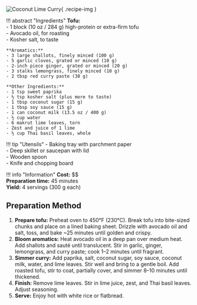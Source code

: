![Coconut Lime Curry](../images/coconut-lime-curry.jpg){ .recipe-img }

!!! abstract "Ingredients"
    **Tofu:**  
    - 1 block (10 oz / 284 g) high-protein or extra-firm tofu  
    - Avocado oil, for roasting  
    - Kosher salt, to taste  

    **Aromatics:**  
    - 3 large shallots, finely minced (100 g)  
    - 5 garlic cloves, grated or minced (10 g)  
    - 2-inch piece ginger, grated or minced (20 g)  
    - 3 stalks lemongrass, finely minced (10 g)  
    - 2 tbsp red curry paste (38 g)  

    **Other Ingredients:**  
    - 1 tsp sweet paprika  
    - ½ tsp kosher salt (plus more to taste)  
    - 1 tbsp coconut sugar (15 g)  
    - 1 tbsp soy sauce (15 g)  
    - 1 can coconut milk (13.5 oz / 400 g)  
    - ½ cup water  
    - 6 makrut lime leaves, torn  
    - Zest and juice of 1 lime  
    - ½ cup Thai basil leaves, whole  

!!! tip "Utensils"
    - Baking tray with parchment paper  
    - Deep skillet or saucepan with lid  
    - Wooden spoon  
    - Knife and chopping board  

!!! info "Information"
    **Cost:** $$  
    **Preparation time:** 45 minutes  
    **Yield:** 4 servings (300 g each)  

## Preparation Method

1. **Prepare tofu:** Preheat oven to 450°F (230°C). Break tofu into bite-sized chunks and place on a lined baking sheet. Drizzle with avocado oil and salt, toss, and bake ~25 minutes until golden and crispy.  
2. **Bloom aromatics:** Heat avocado oil in a deep pan over medium heat. Add shallots and sauté until translucent. Stir in garlic, ginger, lemongrass, and curry paste; cook 1–2 minutes until fragrant.  
3. **Simmer curry:** Add paprika, salt, coconut sugar, soy sauce, coconut milk, water, and lime leaves. Stir well and bring to a gentle boil. Add roasted tofu, stir to coat, partially cover, and simmer 8–10 minutes until thickened.  
4. **Finish:** Remove lime leaves. Stir in lime juice, zest, and Thai basil leaves. Adjust seasoning.  
5. **Serve:** Enjoy hot with white rice or flatbread.  
